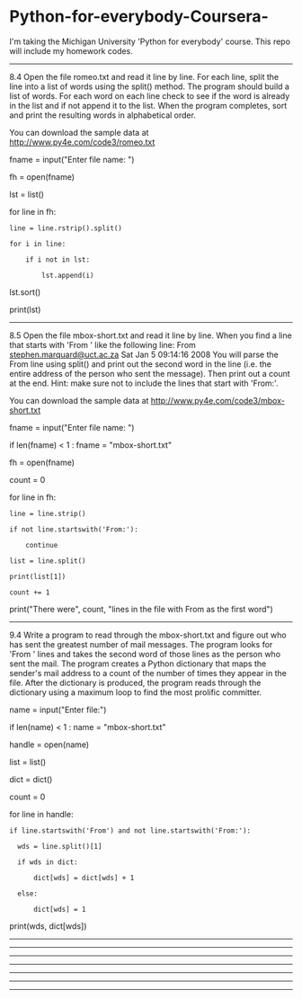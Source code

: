 # Python-for-everybody-Coursera-


I'm taking the Michigan University 'Python for everybody' course. This repo will include my homework codes. 


----------------------------------------------------------------------------------------------------------------------------------------
8.4 Open the file romeo.txt and read it line by line. For each line, split the line into a list of words using the split() method. The program should build a list of words. For each word on each line check to see if the word is already in the list and if not append it to the list. When the program completes, sort and print the resulting words in alphabetical order.

You can download the sample data at http://www.py4e.com/code3/romeo.txt


fname = input("Enter file name: ")

fh = open(fname)

lst = list()

for line in fh:

    line = line.rstrip().split()
    
    for i in line: 
    
        if i not in lst:
        
            lst.append(i)
            
lst.sort()

print(lst)


----------------------------------------------------------------------------------------------------------------------------------------
8.5 Open the file mbox-short.txt and read it line by line. When you find a line that starts with 'From ' like the following line:
From stephen.marquard@uct.ac.za Sat Jan  5 09:14:16 2008
You will parse the From line using split() and print out the second word in the line (i.e. the entire address of the person who sent the message). Then print out a count at the end.
Hint: make sure not to include the lines that start with 'From:'.

You can download the sample data at http://www.py4e.com/code3/mbox-short.txt



fname = input("Enter file name: ")

if len(fname) < 1 : fname = "mbox-short.txt"

fh = open(fname)

count = 0

for line in fh:

    line = line.strip()
    
    if not line.startswith('From:'):
    
        continue
        
    list = line.split()
    
    print(list[1])
    
    count += 1
    

print("There were", count, "lines in the file with From as the first word")

----------------------------------------------------------------------------------------------------------------------------------------
9.4 Write a program to read through the mbox-short.txt and figure out who has sent the greatest number of mail messages. The program looks for 'From ' lines and takes the second word of those lines as the person who sent the mail. The program creates a Python dictionary that maps the sender's mail address to a count of the number of times they appear in the file. After the dictionary is produced, the program reads through the dictionary using a maximum loop to find the most prolific committer.

name = input("Enter file:")

if len(name) < 1 : name = "mbox-short.txt"

handle = open(name)

list = list()

dict = dict()

count = 0

for line in handle:

    if line.startswith('From') and not line.startswith('From:'):
    
      wds = line.split()[1]
      
      if wds in dict:
      
          dict[wds] = dict[wds] + 1
          
      else:
      
          dict[wds] = 1
          
print(wds, dict[wds])
         
----------------------------------------------------------------------------------------------------------------------------------------






----------------------------------------------------------------------------------------------------------------------------------------





----------------------------------------------------------------------------------------------------------------------------------------




----------------------------------------------------------------------------------------------------------------------------------------




----------------------------------------------------------------------------------------------------------------------------------------





----------------------------------------------------------------------------------------------------------------------------------------






----------------------------------------------------------------------------------------------------------------------------------------

